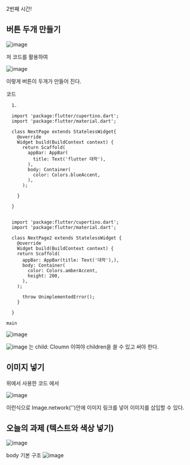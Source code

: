 2번째 시간!

## 버튼 두개 만들기

![image](https://github.com/user-attachments/assets/543e44de-0b79-443d-959e-7a0bf842027e)

저 코드를 활용하여

![image](https://github.com/user-attachments/assets/d9b49868-7a45-41e6-b95a-e80a0e9ac054)

이렇게 버튼이 두개가 만들어 진다.


코드



      1.
      
      import 'package:flutter/cupertino.dart';
      import 'package:flutter/material.dart';
      
      class NextPage extends StatelessWidget{
        @override
        Widget build(BuildContext context) {
          return Scaffold(
            appBar: AppBar(
              title: Text('flutter 대학'),
            ),
            body: Container(
              color: Colors.blueAccent,
            ),
          );
      
        }
        
      }

      
      import 'package:flutter/cupertino.dart';
      import 'package:flutter/material.dart';
      
      class NextPage2 extends StatelessWidget {
        @override
        Widget build(BuildContext context) {
        return Scaffold(
          appBar: AppBar(title: Text('대학'),),
          body: Container(
            color: Colors.amberAccent,
            height: 200,
          ),
        );
      
          throw UnimplementedError();
        }
      
      }
    
    main

![image](https://github.com/user-attachments/assets/0b2beabe-3f45-4db1-af0b-a9415410bfab)



![image](https://github.com/user-attachments/assets/e54ea285-304e-4048-92a1-29444abbb5f7)
는 child: Cloumn 이여야 children을 쓸 수 있고 써야 한다.


## 이미지 넣기

위에서 사용한 코드 에서

![image](https://github.com/user-attachments/assets/847c28e9-aff5-46d0-a96d-297ee157540f)

이런식으로 Image.network('')안에 이미지 링크를 넣어 이미지를 삽입할 수 있다.

## 오늘의 과제 (텍스트와 색상 넣기)

![image](https://github.com/user-attachments/assets/01d66dc2-bb86-448b-b218-00e9f181a436)

body 기본 구조
![image](https://github.com/user-attachments/assets/e04a5dbc-b8ef-49c2-ba52-b9df1d208cc6)
